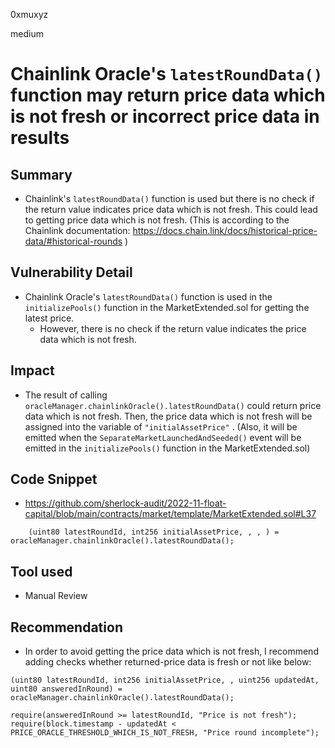 0xmuxyz

medium

# Chainlink Oracle's `latestRoundData()` function may return price data which is not fresh or incorrect price data in results

## Summary
- Chainlink's `latestRoundData()` function is used but there is no check if the return value indicates price data which is not fresh. This could lead to getting price data which is not fresh. 
  (This is according to the Chainlink documentation: https://docs.chain.link/docs/historical-price-data/#historical-rounds )

## Vulnerability Detail
- Chainlink Oracle's `latestRoundData()` function  is used in the `initializePools()` function in the MarketExtended.sol for getting the latest price. 
  - However, there is no check if the return value indicates the price data which is not fresh.

## Impact
- The result of calling `oracleManager.chainlinkOracle().latestRoundData()` could return price data which is not fresh. Then, the price data which is not fresh will be assigned into the variable of `"initialAssetPrice"` . 
  (Also, it will be emitted when the `SeparateMarketLaunchedAndSeeded()` event will be emitted in the `initializePools()` function in the MarketExtended.sol)

## Code Snippet
- https://github.com/sherlock-audit/2022-11-float-capital/blob/main/contracts/market/template/MarketExtended.sol#L37
```solidity
    (uint80 latestRoundId, int256 initialAssetPrice, , , ) = oracleManager.chainlinkOracle().latestRoundData();
```

## Tool used
- Manual Review

## Recommendation
- In order to avoid getting the price data which is not fresh, I recommend adding checks whether returned-price data is fresh or not like below:  
```solidity
(uint80 latestRoundId, int256 initialAssetPrice, , uint256 updatedAt, uint80 answeredInRound) = oracleManager.chainlinkOracle().latestRoundData();

require(answeredInRound >= latestRoundId, "Price is not fresh");
require(block.timestamp - updatedAt < PRICE_ORACLE_THRESHOLD_WHICH_IS_NOT_FRESH, "Price round incomplete");
```

